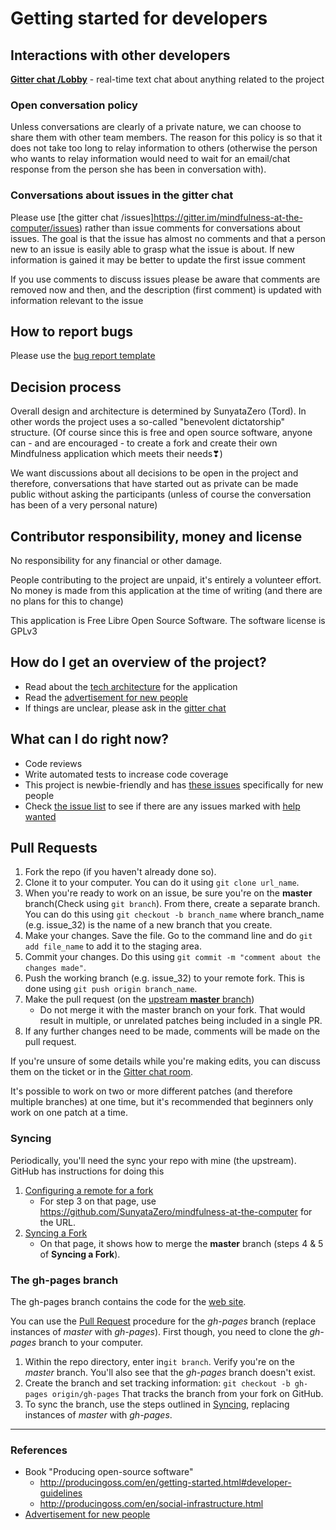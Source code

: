 # Getting started for developers

## Interactions with other developers

[**Gitter chat /Lobby**](https://gitter.im/mindfulness-at-the-computer/Lobby) - real-time text chat about anything related to the project

### Open conversation policy

Unless conversations are clearly of a private nature, we can choose to share them with other team members. The reason for this policy is so that it does not take too long to relay information to others (otherwise the person who wants to relay information would need to wait for an email/chat response from the person she has been in conversation with).

### Conversations about issues in the gitter chat

Please use [the gitter chat /issues]https://gitter.im/mindfulness-at-the-computer/issues) rather than issue comments for conversations about issues. The goal is that the issue has almost no comments and that a person new to an issue is easily able to grasp what the issue is about. If new information is gained it may be better to update the first issue comment

If you use comments to discuss issues please be aware that comments are removed now and then, and the description (first comment) is updated with information relevant to the issue

## How to report bugs

Please use the [bug report template](docs/templates/bug-report.md)

## Decision process

Overall design and architecture is determined by SunyataZero (Tord). In other words the project uses a so-called "benevolent dictatorship" structure. (Of course since this is free and open source software, anyone can - and are encouraged - to create a fork and create their own Mindfulness application which meets their needs❣)

We want discussions about all decisions to be open in the project and therefore, conversations that have started out as private can be made public without asking the participants (unless of course the conversation has been of a very personal nature)

## Contributor responsibility, money and license

No responsibility for any financial or other damage.

People contributing to the project are unpaid, it's entirely a volunteer effort. No money is made from this application at the time of writing (and there are no plans for this to change)

This application is Free Libre Open Source Software. The software license is GPLv3

## How do I get an overview of the project?

* Read about the [tech architecture](tech-architecture.md) for the application
* Read the [advertisement for new people](misc/advertisement-for-devs.md)
* If things are unclear, please ask in the [gitter chat](https://gitter.im/mindfulness-at-the-computer/Lobby)

## What can I do right now?

* Code reviews
* Write automated tests to increase code coverage
* This project is newbie-friendly and has [these issues](https://github.com/SunyataZero/mindfulness-at-the-computer/issues?q=is%3Aissue+is%3Aopen+label%3Afirst-timers-only) specifically for new people
* Check [the issue list](https://github.com/SunyataZero/mindfulness-at-the-computer/issues) to see if there are any issues marked with [help wanted](https://github.com/SunyataZero/mindfulness-at-the-computer/labels/help%20wanted)

## Pull Requests

1. Fork the repo (if you haven't already done so).
2. Clone it to your computer. You can do it using `git clone url_name`.
3. When you're ready to work on an issue, be sure you're on the **master** branch(Check using `git branch`). From there, create a separate branch. You can do this using `git checkout -b branch_name` where branch_name (e.g. issue_32) is the name of a new branch that you create.
4. Make your changes. Save the file. Go to the command line and do `git add file_name` to add it to the staging area.
5. Commit your changes. Do this using `git commit -m "comment about the changes made"`.
6. Push the working branch (e.g. issue_32) to your remote fork. This is done using `git push origin branch_name`.
7. Make the pull request (on the [upstream **master** branch](https://github.com/SunyataZero/mindfulness-at-the-computer/tree/master))
    * Do not merge it with the master branch on your fork. That would result in multiple, or unrelated patches being included in a single PR.
8. If any further changes need to be made, comments will be made on the pull request.


If you're unsure of some details while you're making edits, you can discuss them on the ticket or in the [Gitter chat room](https://gitter.im/mindfulness-at-the-computer/Lobby).

It's possible to work on two or more different patches (and therefore multiple branches) at one time, but it's recommended that beginners only work on one patch at a time.

### Syncing
Periodically, you'll need the sync your repo with mine (the upstream). GitHub has instructions for doing this

1. [Configuring a remote for a fork](https://help.github.com/articles/configuring-a-remote-for-a-fork/)
    * For step 3 on that page, use https://github.com/SunyataZero/mindfulness-at-the-computer for the URL.
2. [Syncing a Fork](https://help.github.com/articles/syncing-a-fork/)
    * On that page, it shows how to merge the **master** branch (steps 4 & 5 of **Syncing a Fork**).

### The gh-pages branch
The gh-pages branch contains the code for the [web site](https://sunyatazero.github.io/mindfulness-at-the-computer/).

You can use the [Pull Request](#pull-requests) procedure for the _gh-pages_ branch (replace instances of _master_ with _gh-pages_). First though, you need to clone the _gh-pages_ branch to your computer.

  1. Within the repo directory, enter in`git branch`. Verify you're on the _master_ branch. You'll also see that
the _gh-pages_ branch doesn't exist.
  2. Create the branch and set tracking information: `git checkout -b gh-pages origin/gh-pages`
That tracks the branch from your fork on GitHub.
  3. To sync the branch, use the steps outlined in [Syncing](#syncing), replacing instances of _master_ with _gh-pages_.


***

### References
* Book "Producing open-source software"
  * http://producingoss.com/en/getting-started.html#developer-guidelines
  * http://producingoss.com/en/social-infrastructure.html
* [Advertisement for new people](misc/advertisement-for-devs.md)
